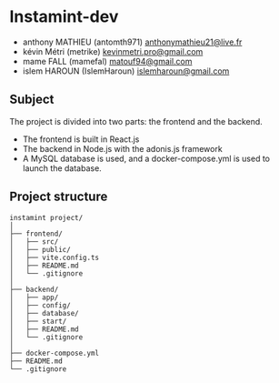 # Instamint-dev

- anthony MATHIEU (antomth971) <anthonymathieu21@live.fr>
- kévin Métri (metrike) <kevinmetri.pro@gmail.com>
- mame FALL (mamefal) <matouf94@gmail.com>
- islem HAROUN (IslemHaroun) <islemharoun@gmail.com>

## Subject

The project is divided into two parts: the frontend and the backend.
- The frontend is built in React.js 
- The backend in Node.js with the adonis.js framework
- A MySQL database is used, and a docker-compose.yml is used to launch the database.

## Project structure

```
instamint project/
│
├── frontend/
│   ├── src/
│   ├── public/
│   ├── vite.config.ts
│   ├── README.md
│   └── .gitignore
│
├── backend/
│   ├── app/
│   ├── config/
│   ├── database/
│   ├── start/
│   ├── README.md
│   └── .gitignore
│
├── docker-compose.yml
├── README.md
└── .gitignore
```
